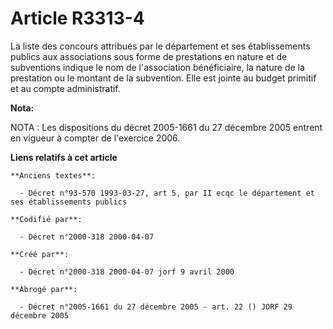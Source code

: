 # Article R3313-4

La liste des concours attribués par le département et ses établissements publics aux associations sous forme de prestations
en nature et de subventions indique le nom de l'association bénéficiaire, la nature de la prestation ou le montant de la
subvention. Elle est jointe au budget primitif et au compte administratif.

**Nota:**

NOTA : Les dispositions du décret 2005-1661 du 27 décembre 2005 entrent en vigueur à compter de l'exercice 2006.

**Liens relatifs à cet article**

	**Anciens textes**:

	  - Décret n°93-570 1993-03-27, art 5, par II ecqc le département et ses établissements publics

	**Codifié par**:

	  - Décret n°2000-318 2000-04-07

	**Créé par**:

	  - Décret n°2000-318 2000-04-07 jorf 9 avril 2000

	**Abrogé par**:

	  - Décret n°2005-1661 du 27 décembre 2005 - art. 22 () JORF 29 décembre 2005
